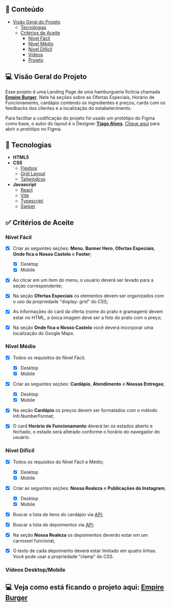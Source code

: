 ## 📝 Conteúdo

- [Visão Geral do Projeto](#-visão-geral-do-projeto)
  - [Tecnologias](#-tecnologias)
  - [Critérios de Aceite](#-critérios-de-aceite)
    - [Nível Fácil](#nível-fácil)
    - [Nível Médio](#nível-médio)
    - [Nível Difícil](#nível-difícil)
    - [Vídeos](#Vídeo)
    - [Projeto](#-Veja-como-está-ficando-o-projeto-aqui)

## 💻 Visão Geral do Projeto

Esse projeto é uma Landing Page de uma hamburgueria fictícia chamada [**Empire Burger**](https://www.brchallenges.com/desafio/empire-burger). Nela há seções sobre as Ofertas Especiais, Horário de Funcionamento, cardápio contendo os ingredientes e preços, cards com os feedbacks dos clientes e a localização do estabelecimento.

Para facilitar a codificação do projeto foi usado um protótipo do Figma como base, o autor do layout é o Designer [**Tiago Alves**](https://www.linkedin.com/in/tiagoalvesuiux/). [Clique aqui](https://www.figma.com/file/ag4Az50adOF53pBrwI0wFg/Empire-Burger?node-id=0%3A1) para abrir o protótipo no Figma.

## 🚀 Tecnologias

- **HTML5**
- **CSS**
  - [Flexbox](https://css-tricks.com/snippets/css/a-guide-to-flexbox/)
  - [Grid Layout](https://css-tricks.com/snippets/css/complete-guide-grid/)
  - [Tailwindcss](https://tailwindcss.com/)
- **Javascript**
  - [React](https://react.dev/)
  - [Vite](https://vitejs.dev/)
  - [Typescript](https://www.typescriptlang.org/)
  - [Swiper](https://swiperjs.com/)

## ✅ Critérios de Aceite

### Nível Fácil

- [x] Criar as seguintes seções: **Menu**, **Banner Hero**, **Ofertas Especiais**, **Onde fica o Nosso Castelo** e **Footer**;

  - [x] Desktop
  - [x] Mobile

- [x] Ao clicar em um item do menu, o usuário deverá ser levado para a seção correspondente;

- [x] Na seção **Ofertas Especiais** os elementos devem ser organizados com o uso da propriedade "display: grid" do CSS;

- [x] As informações do card da oferta (nome do prato e gramagem) devem estar no HTML, a única imagem deve ser a foto do prato com o preço;

- [x] Na seção **Onde fica o Nosso Castelo** você deverá incorporar uma localização do Google Maps.

### Nível Médio

- [x] Todos os requisitos do Nivel Fácil;

  - [x] Desktop
  - [x] Mobile

- [x] Criar as seguintes seções: **Cardápio**, **Atendimento** e **Nossas Entregas**;

  - [x] Desktop
  - [x] Mobile

- [x] Na seção **Cardápio** os preços devem ser formatados com o método Intl.NumberFormat;

- [x] O card **Horário de Funcionamento** deverá ter os estados aberto e fechado, o estado será alterado conforme o horário do navegador do usuário.

### Nível Difícil

- [x] Todos os requisitos do Nivel Fácil e Médio;

  - [x] Desktop
  - [x] Mobile

- [x] Criar as seguintes seções: **Nossa Realeza** e **Publicações do Instagram**;

  - [x] Desktop
  - [x] Mobile

- [x] Buscar a lista de itens do cardápio via [API](https://api.brchallenges.com/api/empire-burger/menu);

- [x] Buscar a lista de depoimentos via [API](https://api.brchallenges.com/api/empire-burger/testimonials);

- [x] Na seção **Nossa Realeza** os depoimentos deverão estar em um carrossel funcional;

- [x] O texto de cada depoimento deverá estar limitado em quatro linhas. Você pode usar a propriedade "clamp" do CSS.

### Vídeos Desktop/Mobile

## 💻 Veja como está ficando o projeto aqui: [Empire Burger]()

```# Empire-Burger-Br-Challenges

```
